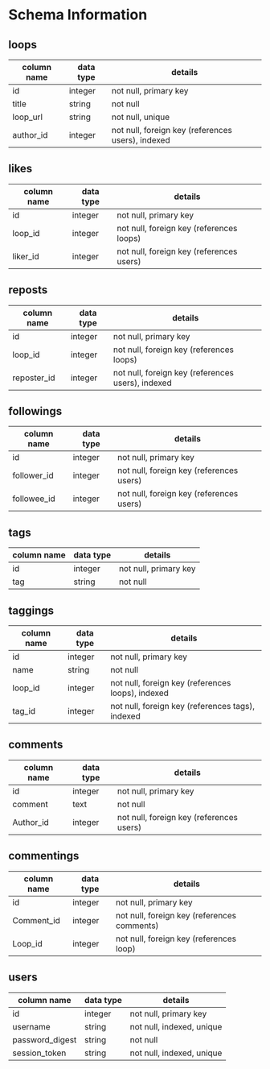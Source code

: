 # Schema Information

## loops
column name | data type | details
------------|-----------|-----------------------
id          | integer   | not null, primary key
title       | string    | not null
loop_url    | string    | not null, unique
author_id   | integer   | not null, foreign key (references users), indexed

## likes
column name | data type | details
------------|-----------|-----------------------
id          | integer   | not null, primary key
loop_id     | integer   | not null, foreign key (references loops)
liker_id    | integer   | not null, foreign key (references users)

## reposts
column name | data type | details
------------|-----------|-----------------------
id          | integer   | not null, primary key
loop_id     | integer   | not null, foreign key (references loops)
reposter_id | integer   | not null, foreign key (references users), indexed

## followings

column name | data type | details
------------|-----------|-----------------------
id          | integer   | not null, primary key
follower_id | integer   | not null, foreign key (references users)
followee_id | integer   | not null, foreign key (references users)

## tags
column name | data type | details
------------|-----------|-----------------------
id          | integer   | not null, primary key
tag         | string    | not null


## taggings
column name | data type | details
------------|-----------|-----------------------
id          | integer   | not null, primary key
name        | string    | not null
loop_id     | integer   | not null, foreign key (references loops), indexed
tag_id      | integer   | not null, foreign key (references tags), indexed


## comments
column name | data type | details
------------|-----------|-----------------------
id          | integer   | not null, primary key
comment     | text      | not null
Author_id   | integer   | not null, foreign key (references users)

## commentings
column name | data type | details
------------|-----------|-----------------------
id          | integer   | not null, primary key
Comment_id  | integer   | not null, foreign key (references comments)
Loop_id     | integer   | not null, foreign key (references loop)


## users
column name     | data type | details
----------------|-----------|-----------------------
id              | integer   | not null, primary key
username        | string    | not null, indexed, unique
password_digest | string    | not null
session_token   | string    | not null, indexed, unique
